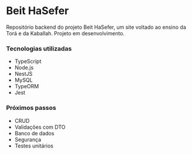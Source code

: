# Beit HaSefer

Repositório backend do projeto Beit HaSefer, um site voltado ao ensino da Torá e da Kaballah.
Projeto em desenvolvimento.

### Tecnologias utilizadas
- TypeScript
- Node.js
- NestJS
- MySQL
- TypeORM
- Jest

### Próximos passos
- CRUD
- Validações com DTO
- Banco de dados
- Segurança
- Testes unitários
